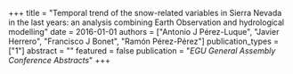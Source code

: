 +++
title = "Temporal trend of the snow-related variables in Sierra Nevada in the last years: an analysis combining Earth Observation and hydrological modelling"
date = 2016-01-01
authors = ["Antonio J Pérez-Luque", "Javier Herrero", "Francisco J Bonet", "Ramón Pérez-Pérez"]
publication_types = ["1"]
abstract = ""
featured = false
publication = "*EGU General Assembly Conference Abstracts*"
+++

